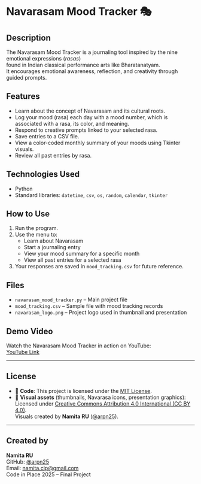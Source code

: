 # Navarasam Mood Tracker 🎭

## Description
The Navarasam Mood Tracker is a journaling tool inspired by the nine emotional expressions (*rasas*)  
found in Indian classical performance arts like Bharatanatyam.  
It encourages emotional awareness, reflection, and creativity through guided prompts.

## Features
- Learn about the concept of Navarasam and its cultural roots.
- Log your mood (rasa) each day with a mood number, which is associated with a rasa, its color, and meaning.
- Respond to creative prompts linked to your selected rasa.
- Save entries to a CSV file.
- View a color-coded monthly summary of your moods using Tkinter visuals.
- Review all past entries by rasa.

## Technologies Used
- Python
- Standard libraries: `datetime`, `csv`, `os`, `random`, `calendar`, `tkinter`

## How to Use
1. Run the program.
2. Use the menu to:
   - Learn about Navarasam
   - Start a journaling entry
   - View your mood summary for a specific month
   - View all past entries for a selected rasa
3. Your responses are saved in `mood_tracking.csv` for future reference.

## Files
- `navarasam_mood_tracker.py` – Main project file
- `mood_tracking.csv` – Sample file with mood tracking records
- `navarasam_logo.png` – Project logo used in thumbnail and presentation

## Demo Video
Watch the Navarasam Mood Tracker in action on YouTube:  
[YouTube Link](https://youtu.be/0d2Mm3cWzQE)

---

## License

- 📜 **Code**: This project is licensed under the [MIT License](LICENSE).  
- 🎨 **Visual assets** (thumbnails, Navarasa icons, presentation graphics):  
  Licensed under [Creative Commons Attribution 4.0 International (CC BY 4.0)](https://creativecommons.org/licenses/by/4.0/).  
  Visuals created by **Namita RU** ([@arpn25](https://github.com/arpn25)).

---

## Created by  
**Namita RU**  
GitHub: [@arpn25](https://github.com/arpn25)  
Email: namita.cip@gmail.com  
Code in Place 2025 – Final Project

